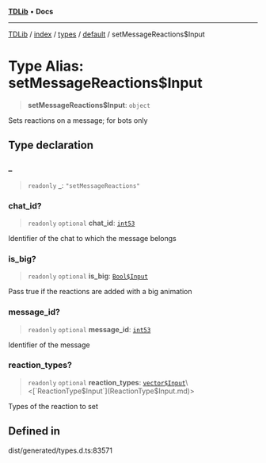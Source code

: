 [**TDLib**](../../../../../../README.md) • **Docs**

***

[TDLib](../../../../../../modules.md) / [index](../../../../../README.md) / [types](../../../README.md) / [default](../README.md) / setMessageReactions$Input

# Type Alias: setMessageReactions$Input

> **setMessageReactions$Input**: `object`

Sets reactions on a message; for bots only

## Type declaration

### \_

> `readonly` **\_**: `"setMessageReactions"`

### chat\_id?

> `readonly` `optional` **chat\_id**: [`int53`](int53.md)

Identifier of the chat to which the message belongs

### is\_big?

> `readonly` `optional` **is\_big**: [`Bool$Input`](Bool$Input.md)

Pass true if the reactions are added with a big animation

### message\_id?

> `readonly` `optional` **message\_id**: [`int53`](int53.md)

Identifier of the message

### reaction\_types?

> `readonly` `optional` **reaction\_types**: [`vector$Input`](vector$Input.md)\<[`ReactionType$Input`](ReactionType$Input.md)\>

Types of the reaction to set

## Defined in

dist/generated/types.d.ts:83571
